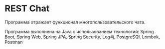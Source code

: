 # REST Chat 

Программа отражает функционал многопользовательского чата.

Программа выполнена на Java с использованием технологий: Spring Boot, Spring Web, Spring JPA,
Spring Security, Log4j, PostgreSQl, Lombok, Postman
